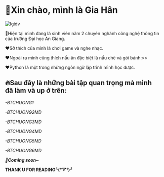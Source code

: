 # 🌹Xin chào, mình là Gia Hân
![lgidv](https://github.com/user-attachments/assets/1281eb01-b16e-4fce-b250-bb76e97add7a)

🚩Hiện tại mình đang là sinh viên năm 2 chuyên nghành công nghệ thông tin của trường Đại học An Giang.

❤Sở thích của mình là chơi game và nghe nhạc.

❤Ngoài ra mình cũng thích nấu ăn đặc biệt là nấu chè và gói bánh:>>

❤Python là một trong những ngôn ngữ lập trình mình học được.
## 🔥Sau đây là những bài tập quan trọng mà mình đã làm và up ở trên:
*-BTCHUONG1*

*-BTCHUONG2MD*

*-BTCHUONG3MD*

*-BTCHUONG4MD*

*-BTCHUONG5MD*

*-BTCHUONG6MD*

***🥰Coming soon~***

**THANK U FOR READING╰(*°▽°*)╯**
